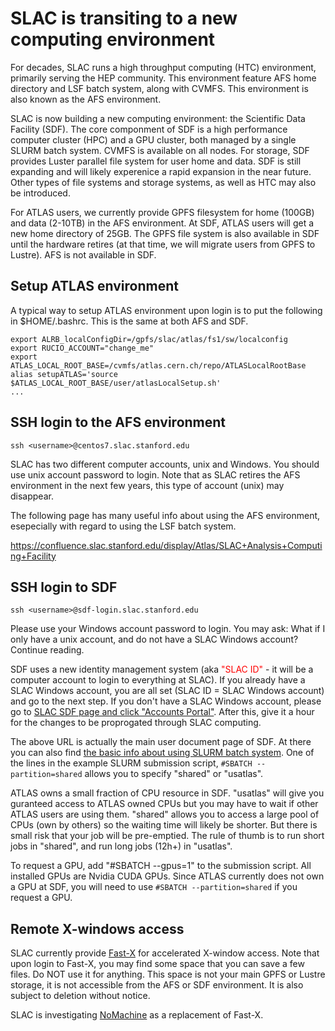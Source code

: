 <style>
  #introMore {display: none;}
  #acctsMore {display: none;}
</style>

<script type="text/javascript" src="/tier3docs/scripts/readMoreOrLess.js"></script>

# SLAC is transiting to a new computing environment

For decades, SLAC runs a high throughput computing (HTC) environment, primarily serving the HEP community. This
environment feature AFS home directory and LSF batch system, along with CVMFS. This environment is also known as
the AFS environment.

SLAC is now building a new computing environment: the Scientific Data Facility (SDF). The core componment 
of SDF is a high performance computer cluster (HPC) and a GPU cluster, both managed by a single SLURM batch 
system. CVMFS is available on all nodes. For storage, 
SDF provides Luster parallel file system for user home and data. 
SDF is still expanding and will likely experenice a rapid expansion in the near future. Other types of file
systems and storage systems, as well as HTC may also be introduced. 

For ATLAS users, we currently provide GPFS filesystem for home (100GB) and data (2-10TB) in the AFS environment. 
At SDF, ATLAS users will get a new home directory of 25GB. The GPFS file system is also available in SDF until 
the hardware retires (at that time, we will migrate users from GPFS to Lustre). AFS is not available in SDF.

## Setup ATLAS environment

A typical way to setup ATLAS environment upon login is to put the following in $HOME/.bashrc. This is the same
at both AFS and SDF.

```
export ALRB_localConfigDir=/gpfs/slac/atlas/fs1/sw/localconfig
export RUCIO_ACCOUNT="change_me"
export ATLAS_LOCAL_ROOT_BASE=/cvmfs/atlas.cern.ch/repo/ATLASLocalRootBase
alias setupATLAS='source $ATLAS_LOCAL_ROOT_BASE/user/atlasLocalSetup.sh'
...
```

## SSH login to the AFS environment

`ssh <username>@centos7.slac.stanford.edu`

SLAC has two different computer accounts, unix and Windows. You should use unix account password to login. 
Note that as 
SLAC retires the AFS environment in the next few years, this type of account (unix) may disappear.

The following page has many useful info about using the AFS environment, esepecially with regard to using the LSF
batch system. 

https://confluence.slac.stanford.edu/display/Atlas/SLAC+Analysis+Computing+Facility

## SSH login to SDF

`ssh <username>@sdf-login.slac.stanford.edu`

Please use your Windows account password to login. You may ask: What if I only have a unix account, and do not
have a SLAC Windows account? Continue reading.

SDF uses a new identity management system (aka <span style="color:red">"SLAC ID"</span> - it will be a 
computer account to login to everything at SLAC). If you already have a SLAC Windows account, you are all 
set (SLAC ID = SLAC Windows account) and go to the next step. If you don't have a SLAC Windows account, 
please go to [SLAC SDF page and click 
"Accounts Portal"](https://sdf.slac.stanford.edu/public/doc/#/accounts-and-access?id=access). 
After this, give it a hour for the changes to be proprogated through SLAC computing.

The above URL is actually the main user document page of SDF. At there you can also find [the basic info about
using SLURM batch system](https://sdf.slac.stanford.edu/public/doc/#/batch-compute?id=using-slurm). One of the
lines in the example SLURM submission script, `#SBATCH --partition=shared` 
allows you to specify "shared" or "usatlas". 

ATLAS owns a small 
fraction of CPU resource in SDF. "usatlas" will give you guranteed access to ATLAS owned CPUs but you may have 
to wait if other ATLAS users are using them. "shared" allows you to access a large pool of CPUs (own by others)
so the waiting time will likely be shorter. But there is small risk that your job will be pre-emptied. 
The rule of thumb is to run short 
jobs in "shared", and run long jobs (12h+) in "usatlas".

To request a GPU, add "#SBATCH --gpus=1" to the submission script. All installed GPUs are Nvidia CUDA GPUs. Since
ATLAS currently does not own a GPU at SDF, you will need to use `#SBATCH --partition=shared` if you request
a GPU.

## Remote X-windows access

SLAC currently provide [Fast-X](https://confluence.slac.stanford.edu/display/SCSPub/FastX) for accelerated 
X-window access. Note that upon login to Fast-X, you may find some space that you can save a few files. Do NOT 
use it for anything. This space is not your main GPFS or Lustre storage, it is not accessible from the AFS or
SDF environment. It is also subject to deletion without notice.

SLAC is investigating [NoMachine](https://www.nomachine.com) as a replacement of Fast-X.
